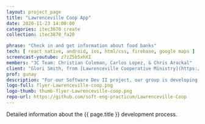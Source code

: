 ```yaml
---
layout: project_page
title: "Lawrenceville Coop App"
date: 2020-11-23 14:00:00
categories: itec3870 create
collection: itec3870_fa20

phrase: "Check in and get information about food banks"
tech: [ react native, android, ios, html/css, firebase, google maps ]
screencast-youtube: z7zZ5b5xhXI
members: "3C Team: Christian Coleman, Carlos Lopez, & Chris Arackal"
client: "Glori Smith, from [Lawrenceville Cooperative Ministry](https://lawrencevilleco-op.org/)"
prof: gunay
description: "For our Software Dev II project, our group is developing a mobile application for the Lawrenceville Cooperative Ministry. They are a community food bank ministry that provides food for people and families in need. The application’s main purpose is to provide a way for the Coop’s customers to “Check-in” before they come to pick up their free food. It will allow the user to provide enough information to the Coop, like name, phone number, and food preferences. This will allow the Coop to get the care package ready before the customer gets on site. It will also provide information about the Coop values and mission, as well as information regarding volunteering. Additionally, the app will provide information to allow people to contact the Coop and get directions to get to the facility."
logo-full: flyer-Lawrenceville-coop.png
logo-thumb: thumb-flyer-Lawrenceville-coop.png
repo-url: https://github.com/soft-eng-practicum/Lawrenceville-Coop
---
```


Detailed information about the {{ page.title }} development process.

<!-- lightgallery -->
<script src="https://code.jquery.com/jquery-2.2.4.min.js"></script>
<script src="https://cdn.jsdelivr.net/lightgallery/1.3.7/js/lightgallery.min.js"></script>
<script src="https://cdn.jsdelivr.net/g/lg-zoom"></script>

<script type="text/javascript">
    $(document).ready(function() {
    $("body").lightGallery({
    zoom: true,
    selector: 'a#lightgallery',
    selectWithin: 'body'
    });
    });
</script>

[ggc]: http://www.ggc.edu
[gunay-ggc]: http://www.ggc.edu/about-ggc/directory/cengiz-gunay
[doloc-ggc]: http://www.ggc.edu/about-ggc/directory/anca-doloc-mihu
